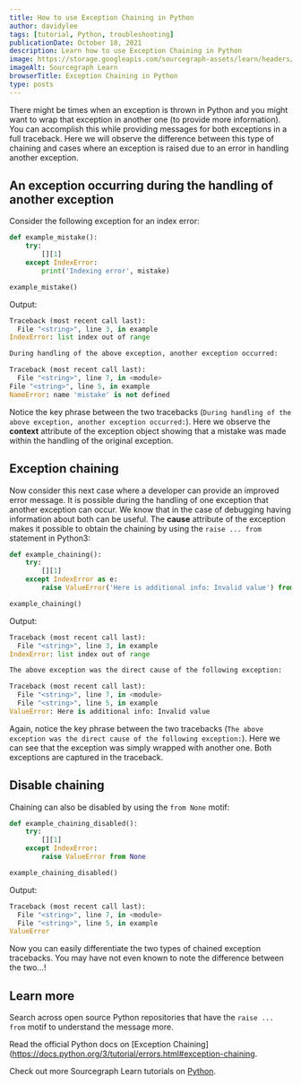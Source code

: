 ```yaml
---
title: How to use Exception Chaining in Python
author: davidylee
tags: [tutorial, Python, troubleshooting]
publicationDate: October 18, 2021
description: Learn how to use Exception Chaining in Python
image: https://storage.googleapis.com/sourcegraph-assets/learn/headers/sourcegraph-learn-header.png
imageAlt: Sourcegraph Learn
browserTitle: Exception Chaining in Python
type: posts
---
```


There might be times when an exception is thrown in Python and you might want to wrap that exception in another one (to provide more information). You can accomplish this while providing messages for both exceptions in a full traceback. Here we will observe the difference between this type of chaining and cases where an exception is raised due to an error in handling another exception.

## An exception occurring during the handling of another exception

Consider the following exception for an index error:

```python
def example_mistake():
	try:
		[][1]
	except IndexError:
	    print('Indexing error', mistake)

example_mistake()
```

Output:
```python
Traceback (most recent call last):
  File "<string>", line 3, in example
IndexError: list index out of range

During handling of the above exception, another exception occurred:

Traceback (most recent call last):
  File "<string>", line 7, in <module>
File "<string>", line 5, in example
NameError: name 'mistake' is not defined
```

Notice the key phrase between the two tracebacks (`During handling of the above exception, another exception occurred:`). Here we observe the __context__ attribute of the exception object showing that a mistake was made within the handling of the original exception.

## Exception chaining

Now consider this next case where a developer can provide an improved error message. It is possible during the handling of one exception that another exception can occur. We know that in the case of debugging having information about both can be useful. The __cause__ attribute of the exception makes it possible to obtain the chaining by using the `raise ... from` statement in Python3:

```python
def example_chaining():
	try:
		[][1]
	except IndexError as e:
		raise ValueError('Here is additional info: Invalid value') from e

example_chaining()
```

Output:
```python
Traceback (most recent call last):
  File "<string>", line 3, in example
IndexError: list index out of range

The above exception was the direct cause of the following exception:

Traceback (most recent call last):
  File "<string>", line 7, in <module>
  File "<string>", line 5, in example
ValueError: Here is additional info: Invalid value
```

Again, notice the key phrase between the two tracebacks (`The above exception was the direct cause of the following exception:`). Here we can see that the exception was simply wrapped with another one. Both exceptions are captured in the traceback.

## Disable chaining

Chaining can also be disabled by using the `from None` motif:

```python
def example_chaining_disabled():
	try:
		[][1]
	except IndexError:
		raise ValueError from None

example_chaining_disabled()
```

Output:
```python
Traceback (most recent call last):
  File "<string>", line 7, in <module>
  File "<string>", line 5, in example
ValueError
```

Now you can easily differentiate the two types of chained exception tracebacks. You may have not even known to note the difference between the two...!

## Learn more

Search across open source Python repositories that have the `raise ... from` motif to understand the message more.

<SourcegraphSearch query="Exception Chaining lang:python" patternType="literal"/>

Read the official Python docs on [Exception Chaining](https://docs.python.org/3/tutorial/errors.html#exception-chaining.

Check out more Sourcegraph Learn tutorials on [Python](https://learn.sourcegraph.com/tags/python).